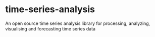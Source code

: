 # time-series-analysis
An open source time series analysis library for processing, analyzing, visualising and forecasting time series data
